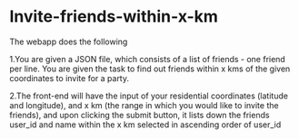 # Invite-friends-within-x-km
The webapp does the following

1.You are given a JSON file, which consists of a list of friends - one friend per line. You are given the task to find out friends within x kms of the given coordinates to invite for a party. 

2.The front-end will have the input of your residential coordinates (latitude and longitude), and x km (the range in which you would like to invite the friends), and upon clicking the submit button, it lists down the friends user_id and name within the x km selected in ascending order of user_id
